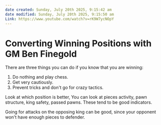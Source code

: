 ```yaml
---
date created: Sunday, July 20th 2025, 9:15:42 am
date modified: Sunday, July 20th 2025, 9:15:50 am
Link: https://www.youtube.com/watch?v=rK9W7ycNOpY
---
```


# Converting Winning Positions with GM Ben Finegold

There are three things you can do if you know that you are winning:
1. Do nothing and play chess.
2. Get very cautiously.
3. Prevent tricks and don't go for crazy tactics.

Look at which position is better, You can look at pieces activity, pawn structure, king safety, passed pawns. These tend to be good indicators.

Going for attacks on the opposing king can be good, since your opponent won't have enough pieces to defender.